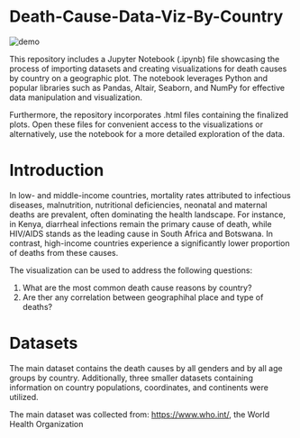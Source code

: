 # Death-Cause-Data-Viz-By-Country

![demo](news-app-demo.gif)

This repository includes a Jupyter Notebook (.ipynb) file showcasing the process of importing datasets and creating visualizations for death causes by country on a geographic plot. The notebook leverages Python and popular libraries such as Pandas, Altair, Seaborn, and NumPy for effective data manipulation and visualization.

Furthermore, the repository incorporates .html files containing the finalized plots. Open these files for convenient access to the visualizations or alternatively, use the notebook for a more detailed exploration of the data.

# Introduction 

In low- and middle-income countries, mortality rates attributed to infectious diseases, malnutrition, nutritional deficiencies, neonatal and maternal deaths are prevalent, often dominating the health landscape. For instance, in Kenya, diarrheal infections remain the primary cause of death, while HIV/AIDS stands as the leading cause in South Africa and Botswana. In contrast, high-income countries experience a significantly lower proportion of deaths from these causes.

The visualization can be used to address the following questions:

1. What are the most common death cause reasons by country?
2. Are ther any correlation between geographihal place and type of deaths?

# Datasets

The main dataset contains the death causes by all genders and by all age groups by country. Additionally, three smaller datasets containing information on country populations, coordinates, and continents were utilized.

The main dataset was collected from: https://www.who.int/, the World Health Organization